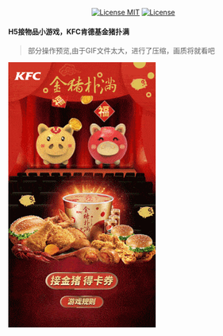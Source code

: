 <p align="center">
  <a href="https://www.skillnull.com"><img src="https://skillnull.com/others/images/brand/MIT.svg" alt="License MIT"></a>
    <a href="https://996.icu"><img src="https://img.shields.io/badge/link-996.icu-red.svg" alt="License"></a>
</p>

#### H5接物品小游戏，KFC肯德基金猪扑满
> 部分操作预览,由于GIF文件太大，进行了压缩，画质将就看吧

![sample](./static/img/sample.gif)

